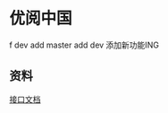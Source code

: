 # 优阅中国 
f dev add
master add
dev 添加新功能ING


## 资料
[接口文档](http://118.178.128.63:8030/projects/yyzg/wiki/%E6%8E%A5%E5%8F%A3%E6%96%87%E6%A1%A3)